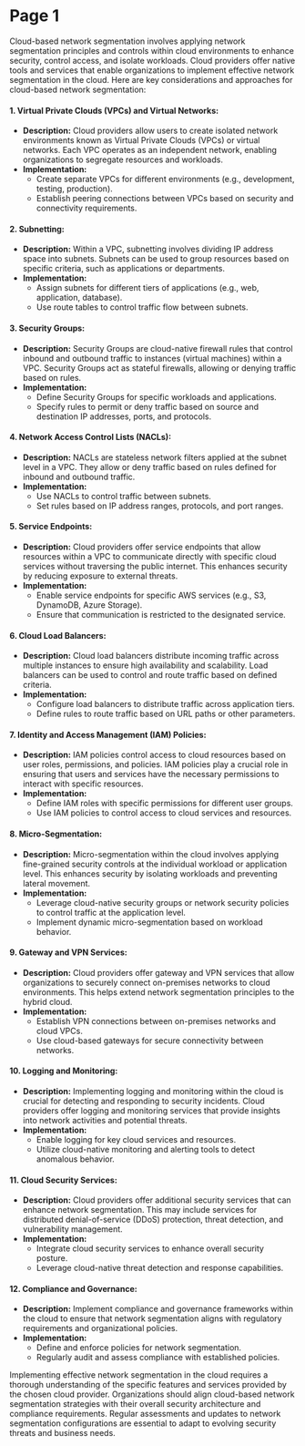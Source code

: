 # Page 1

Cloud-based network segmentation involves applying network segmentation principles and controls within cloud environments to enhance security, control access, and isolate workloads. Cloud providers offer native tools and services that enable organizations to implement effective network segmentation in the cloud. Here are key considerations and approaches for cloud-based network segmentation:

#### 1. **Virtual Private Clouds (VPCs) and Virtual Networks:**

* **Description:** Cloud providers allow users to create isolated network environments known as Virtual Private Clouds (VPCs) or virtual networks. Each VPC operates as an independent network, enabling organizations to segregate resources and workloads.
* **Implementation:**
  * Create separate VPCs for different environments (e.g., development, testing, production).
  * Establish peering connections between VPCs based on security and connectivity requirements.

#### 2. **Subnetting:**

* **Description:** Within a VPC, subnetting involves dividing IP address space into subnets. Subnets can be used to group resources based on specific criteria, such as applications or departments.
* **Implementation:**
  * Assign subnets for different tiers of applications (e.g., web, application, database).
  * Use route tables to control traffic flow between subnets.

#### 3. **Security Groups:**

* **Description:** Security Groups are cloud-native firewall rules that control inbound and outbound traffic to instances (virtual machines) within a VPC. Security Groups act as stateful firewalls, allowing or denying traffic based on rules.
* **Implementation:**
  * Define Security Groups for specific workloads and applications.
  * Specify rules to permit or deny traffic based on source and destination IP addresses, ports, and protocols.

#### 4. **Network Access Control Lists (NACLs):**

* **Description:** NACLs are stateless network filters applied at the subnet level in a VPC. They allow or deny traffic based on rules defined for inbound and outbound traffic.
* **Implementation:**
  * Use NACLs to control traffic between subnets.
  * Set rules based on IP address ranges, protocols, and port ranges.

#### 5. **Service Endpoints:**

* **Description:** Cloud providers offer service endpoints that allow resources within a VPC to communicate directly with specific cloud services without traversing the public internet. This enhances security by reducing exposure to external threats.
* **Implementation:**
  * Enable service endpoints for specific AWS services (e.g., S3, DynamoDB, Azure Storage).
  * Ensure that communication is restricted to the designated service.

#### 6. **Cloud Load Balancers:**

* **Description:** Cloud load balancers distribute incoming traffic across multiple instances to ensure high availability and scalability. Load balancers can be used to control and route traffic based on defined criteria.
* **Implementation:**
  * Configure load balancers to distribute traffic across application tiers.
  * Define rules to route traffic based on URL paths or other parameters.

#### 7. **Identity and Access Management (IAM) Policies:**

* **Description:** IAM policies control access to cloud resources based on user roles, permissions, and policies. IAM policies play a crucial role in ensuring that users and services have the necessary permissions to interact with specific resources.
* **Implementation:**
  * Define IAM roles with specific permissions for different user groups.
  * Use IAM policies to control access to cloud services and resources.

#### 8. **Micro-Segmentation:**

* **Description:** Micro-segmentation within the cloud involves applying fine-grained security controls at the individual workload or application level. This enhances security by isolating workloads and preventing lateral movement.
* **Implementation:**
  * Leverage cloud-native security groups or network security policies to control traffic at the application level.
  * Implement dynamic micro-segmentation based on workload behavior.

#### 9. **Gateway and VPN Services:**

* **Description:** Cloud providers offer gateway and VPN services that allow organizations to securely connect on-premises networks to cloud environments. This helps extend network segmentation principles to the hybrid cloud.
* **Implementation:**
  * Establish VPN connections between on-premises networks and cloud VPCs.
  * Use cloud-based gateways for secure connectivity between networks.

#### 10. **Logging and Monitoring:**

* **Description:** Implementing logging and monitoring within the cloud is crucial for detecting and responding to security incidents. Cloud providers offer logging and monitoring services that provide insights into network activities and potential threats.
* **Implementation:**
  * Enable logging for key cloud services and resources.
  * Utilize cloud-native monitoring and alerting tools to detect anomalous behavior.

#### 11. **Cloud Security Services:**

* **Description:** Cloud providers offer additional security services that can enhance network segmentation. This may include services for distributed denial-of-service (DDoS) protection, threat detection, and vulnerability management.
* **Implementation:**
  * Integrate cloud security services to enhance overall security posture.
  * Leverage cloud-native threat detection and response capabilities.

#### 12. **Compliance and Governance:**

* **Description:** Implement compliance and governance frameworks within the cloud to ensure that network segmentation aligns with regulatory requirements and organizational policies.
* **Implementation:**
  * Define and enforce policies for network segmentation.
  * Regularly audit and assess compliance with established policies.

Implementing effective network segmentation in the cloud requires a thorough understanding of the specific features and services provided by the chosen cloud provider. Organizations should align cloud-based network segmentation strategies with their overall security architecture and compliance requirements. Regular assessments and updates to network segmentation configurations are essential to adapt to evolving security threats and business needs.
